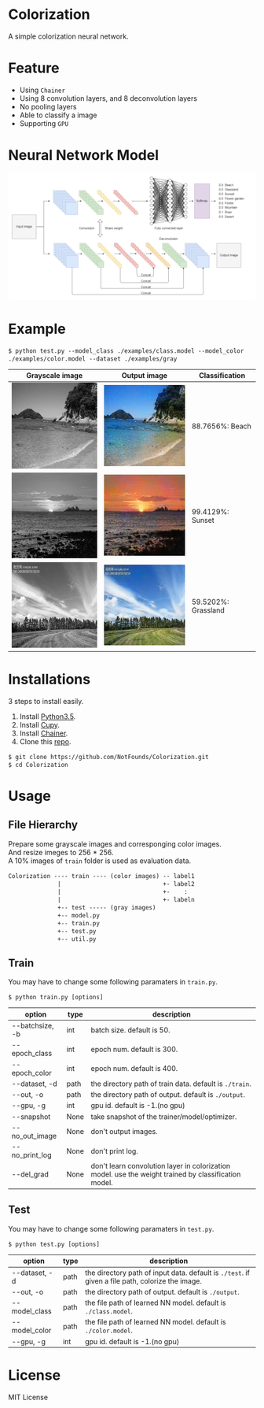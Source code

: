 # Colorization
A simple colorization neural network.

# Feature
+ Using `Chainer`
+ Using 8 convolution layers, and 8 deconvolution layers
+ No pooling layers
+ Able to classify a image
+ Supporting `GPU`

# Neural Network Model
![model](./examples/model.png)

# Example

```
$ python test.py --model_class ./examples/class.model --model_color ./examples/color.model --dataset ./examples/gray
```

|Grayscale image|Output image|Classification|
|---------------|------------|--------------|
|![example1_gray](./examples/gray/1_in.png)|![example1_out](./examples/output/1_out.png)|88.7656%: Beach|
|![example2_gray](./examples/gray/2_in.png)|![example2_out](./examples/output/2_out.png)|99.4129%: Sunset|
|![example3_gray](./examples/gray/3_in.png)|![example3_out](./examples/output/3_out.png)|59.5202%: Grassland|

# Installations
3 steps to install easily.

1. Install [Python3.5](https://www.python.org/).
3. Install [Cupy](https://cupy.chainer.org/).
3. Install [Chainer](https://chainer.org/).
4. Clone this [repo](https://github.com/NotFounds/Colorization).

```
$ git clone https://github.com/NotFounds/Colorization.git
$ cd Colorization
```

# Usage
## File Hierarchy
Prepare some grayscale images and corresponging color images.  
And resize imeges to 256 * 256.  
A 10% images of `train` folder is used as evaluation data.
```
Colorization ---- train ---- (color images) -- label1
              |                             +- label2
              |                             +-    :
              |                             +- labeln
              +-- test ----- (gray images)
              +-- model.py
              +-- train.py
              +-- test.py
              +-- util.py
```

## Train
You may have to change some following paramaters in `train.py`.
```
$ python train.py [options]
```
| option            | type  | description                                            |
| ----------------- | ----- | ------------------------------------------------------ |
| --batchsize, -b   | int   | batch size. default is 50.                             |
| --epoch_class     | int   | epoch num. default is 300.                             |
| --epoch_color     | int   | epoch num. default is 400.                             |
| --dataset, -d     | path  | the directory path of train data. default is `./train`.|
| --out, -o         | path  | the directory path of output. default is `./output`.   |
| --gpu, -g         | int   | gpu id. default is -1.(no gpu)                         |
| --snapshot        | None  | take snapshot of the trainer/model/optimizer.          |
| --no_out_image    | None  | don't output images.                                   |
| --no_print_log    | None  | don't print log.                                       |
| --del_grad        | None  | don't learn convolution layer in colorization model. use the weight trained by classification model. |

## Test
You may have to change some following paramaters in `test.py`.
```
$ python test.py [options]
```
| option            | type  | description                                                      |
| ----------------- | ----- | ---------------------------------------------------------------- |
| --dataset, -d     | path  | the directory path of input data. default is `./test`. if given a file path, colorize the image. |
| --out, -o         | path  | the directory path of output. default is `./output`.             |
| --model_class     | path  | the file path of learned NN model. default is `./class.model`.   |
| --model_color     | path  | the file path of learned NN model. default is `./color.model`.   |
| --gpu, -g         | int   | gpu id. default is -1.(no gpu)                                   |

# License
MIT License
